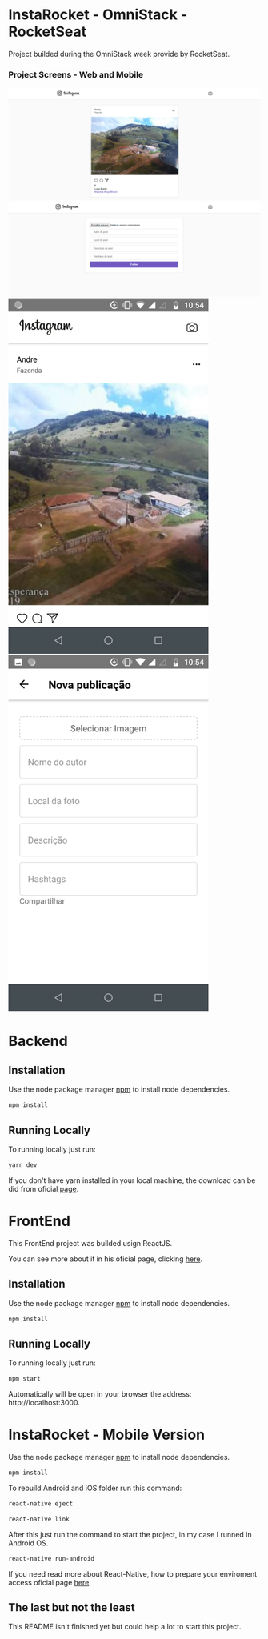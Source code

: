 # InstaRocket - OmniStack - RocketSeat

Project builded during the OmniStack week provide by RocketSeat.

### Project Screens - Web and Mobile

<img src="./Feed.png" width="600">
<img src="./New.png" width="600">
<img src="./feed.jpg" width="400">
<img src="./new.jpg" width="400">

# Backend

## Installation

Use the node package manager [npm](https://www.npmjs.com/get-npm) to install node dependencies.

```bash
npm install
```

## Running Locally

To running locally just run:
```bash
yarn dev
```

If you don't have yarn installed in your local machine, the download can be did from oficial [page](https://yarnpkg.com/pt-BR/).

# FrontEnd

This FrontEnd project was builded usign ReactJS. 

You can see more about it in his oficial page, clicking [here](https://reactjs.org/).

## Installation

Use the node package manager [npm](https://www.npmjs.com/get-npm) to install node dependencies.

```bash
npm install
```
## Running Locally

To running locally just run:
```bash
npm start
```

Automatically will be open in your browser the address: http://localhost:3000.

# InstaRocket - Mobile Version

Use the node package manager [npm](https://www.npmjs.com/get-npm) to install node dependencies.

```bash
npm install
```

To rebuild Android and iOS folder run this command:

```bash
react-native eject
```

```bash
react-native link
```

After this just run the command to start the project, in my case I runned in Android OS.

```bash
react-native run-android
```

If you need read more about React-Native, how to prepare your enviroment access oficial page [here](https://facebook.github.io/react-native/).

## The last but not the least

This README isn't finished yet but could help a lot to start this project.

